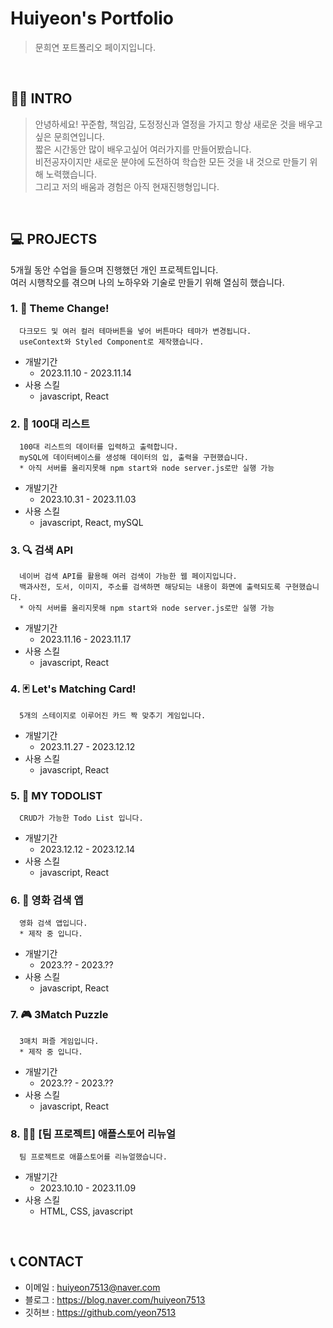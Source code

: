# Huiyeon's Portfolio
>문희연 포트폴리오 페이지입니다.

<br />

## 👋🏻 INTRO
>안녕하세요! 꾸준함, 책임감, 도정정신과 열정을 가지고 항상 새로운 것을 배우고 싶은 문희연입니다. <br />
>짧은 시간동안 많이 배우고싶어 여러가지를 만들어봤습니다.<br />
>비전공자이지만 새로운 분야에 도전하여 학습한 모든 것을 내 것으로 만들기 위해 노력했습니다.<br />
>그리고 저의 배움과 경험은 아직 현재진행형입니다.

<br />

## 💻 PROJECTS
5개월 동안 수업을 들으며 진행했던 개인 프로젝트입니다. <br />
여러 시행착오를 겪으며 나의 노하우와 기술로 만들기 위해 열심히 했습니다.

### 1. 🎨 Theme Change!
```
  다크모드 및 여러 컬러 테마버튼을 넣어 버튼마다 테마가 변경됩니다.
  useContext와 Styled Component로 제작했습니다.
```
* 개발기간
  * 2023.11.10 - 2023.11.14
* 사용 스킬
  * javascript, React

### 2. 📃 100대 리스트
```
  100대 리스트의 데이터를 입력하고 출력합니다.
  mySQL에 데이터베이스를 생성해 데이터의 입, 출력을 구현했습니다.
  * 아직 서버를 올리지못해 npm start와 node server.js로만 실행 가능
```
* 개발기간
  * 2023.10.31 - 2023.11.03
* 사용 스킬
  * javascript, React, mySQL

### 3. 🔍 검색 API
```
  네이버 검색 API를 활용해 여러 검색이 가능한 웹 페이지입니다.
  백과사전, 도서, 이미지, 주소를 검색하면 해당되는 내용이 화면에 출력되도록 구현했습니다.
  * 아직 서버를 올리지못해 npm start와 node server.js로만 실행 가능
```
* 개발기간
  * 2023.11.16 - 2023.11.17
* 사용 스킬
  * javascript, React

### 4. 🃏 Let's Matching Card!
```
  5개의 스테이지로 이루어진 카드 짝 맞추기 게임입니다.
```
* 개발기간
  * 2023.11.27 - 2023.12.12
* 사용 스킬
  * javascript, React

### 5. 📃 MY TODOLIST
```
  CRUD가 가능한 Todo List 입니다.
```
* 개발기간
  * 2023.12.12 - 2023.12.14
* 사용 스킬
  * javascript, React

### 6. 🎥 영화 검색 앱
```
  영화 검색 앱입니다.
  * 제작 중 입니다.
```
* 개발기간
  * 2023.?? - 2023.??
* 사용 스킬
  * javascript, React

### 7. 🎮 3Match Puzzle
```
  3매치 퍼즐 게임입니다.
  * 제작 중 입니다.
```
* 개발기간
  * 2023.?? - 2023.??
* 사용 스킬
  * javascript, React

### 8. 🤝🏻 [팀 프로젝트] 애플스토어 리뉴얼
```
  팀 프로젝트로 애플스토어를 리뉴얼했습니다.
```
* 개발기간
  * 2023.10.10 - 2023.11.09
* 사용 스킬
  * HTML, CSS, javascript

<br />

## 📞 CONTACT
- 이메일 : huiyeon7513@naver.com
- 블로그 : https://blog.naver.com/huiyeon7513
- 깃허브 : https://github.com/yeon7513